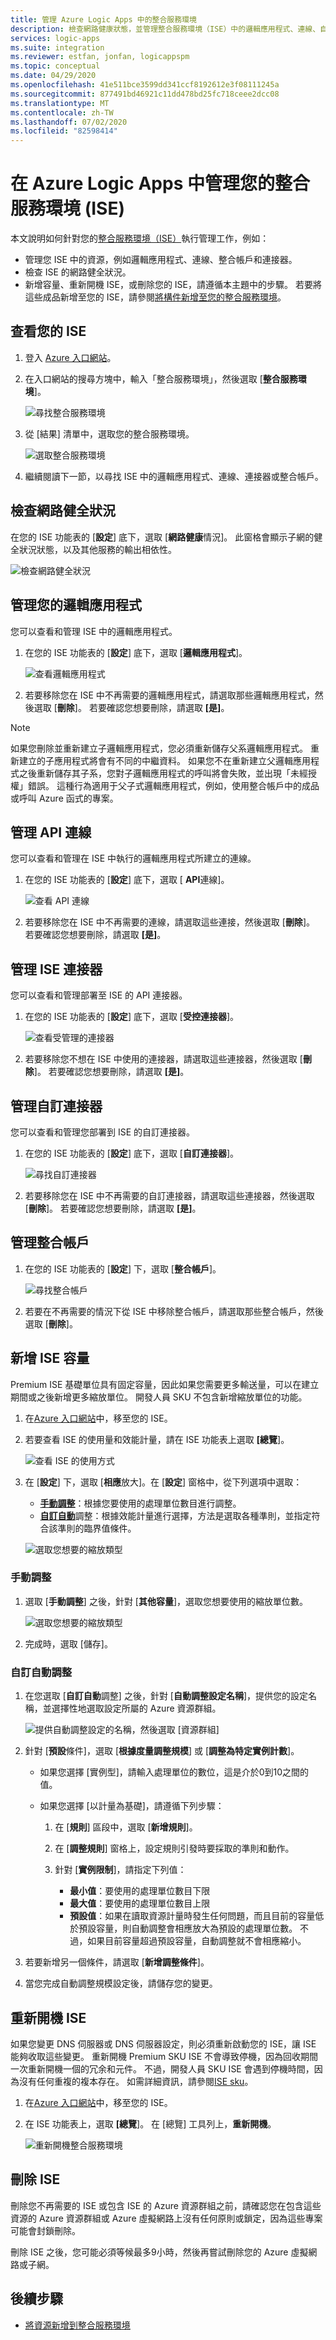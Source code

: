 ```yaml
---
title: 管理 Azure Logic Apps 中的整合服務環境
description: 檢查網路健康狀態，並管理整合服務環境（ISE）中的邏輯應用程式、連線、自訂連接器和整合帳戶，以進行 Azure Logic Apps
services: logic-apps
ms.suite: integration
ms.reviewer: estfan, jonfan, logicappspm
ms.topic: conceptual
ms.date: 04/29/2020
ms.openlocfilehash: 41e511bce3599dd341ccf8192612e3f08111245a
ms.sourcegitcommit: 877491bd46921c11dd478bd25fc718ceee2dcc08
ms.translationtype: MT
ms.contentlocale: zh-TW
ms.lasthandoff: 07/02/2020
ms.locfileid: "82598414"
---
```

# <a name="manage-your-integration-service-environment-ise-in-azure-logic-apps"></a>在 Azure Logic Apps 中管理您的整合服務環境 (ISE)

本文說明如何針對您的[整合服務環境（ISE）](../logic-apps/connect-virtual-network-vnet-isolated-environment-overview.md)執行管理工作，例如：

* 管理您 ISE 中的資源，例如邏輯應用程式、連線、整合帳戶和連接器。
* 檢查 ISE 的網路健全狀況。
* 新增容量、重新開機 ISE，或刪除您的 ISE，請遵循本主題中的步驟。 若要將這些成品新增至您的 ISE，請參閱[將構件新增至您的整合服務環境](../logic-apps/add-artifacts-integration-service-environment-ise.md)。

## <a name="view-your-ise"></a>查看您的 ISE

1. 登入 [Azure 入口網站](https://portal.azure.com)。

1. 在入口網站的搜尋方塊中，輸入「整合服務環境」，然後選取 [**整合服務環境**]。

   ![尋找整合服務環境](./media/ise-manage-integration-service-environment/find-integration-service-environment.png)

1. 從 [結果] 清單中，選取您的整合服務環境。

   ![選取整合服務環境](./media/ise-manage-integration-service-environment/select-integration-service-environment.png)

1. 繼續閱讀下一節，以尋找 ISE 中的邏輯應用程式、連線、連接器或整合帳戶。

<a name="check-network-health"></a>

## <a name="check-network-health"></a>檢查網路健全狀況

在您的 ISE 功能表的 [**設定**] 底下，選取 [**網路健康**情況]。 此窗格會顯示子網的健全狀況狀態，以及其他服務的輸出相依性。

![檢查網路健全狀況](./media/ise-manage-integration-service-environment/ise-check-network-health.png)

<a name="find-logic-apps"></a>

## <a name="manage-your-logic-apps"></a>管理您的邏輯應用程式

您可以查看和管理 ISE 中的邏輯應用程式。

1. 在您的 ISE 功能表的 [**設定**] 底下，選取 [**邏輯應用程式**]。

   ![查看邏輯應用程式](./media/ise-manage-integration-service-environment/ise-find-logic-apps.png)

1. 若要移除您在 ISE 中不再需要的邏輯應用程式，請選取那些邏輯應用程式，然後選取 [**刪除**]。 若要確認您想要刪除，請選取 **[是]**。

> [!NOTE]
> 如果您刪除並重新建立子邏輯應用程式，您必須重新儲存父系邏輯應用程式。 重新建立的子應用程式將會有不同的中繼資料。
> 如果您不在重新建立父邏輯應用程式之後重新儲存其子系，您對子邏輯應用程式的呼叫將會失敗，並出現「未經授權」錯誤。 這種行為適用于父子式邏輯應用程式，例如，使用整合帳戶中的成品或呼叫 Azure 函式的專案。

<a name="find-api-connections"></a>

## <a name="manage-api-connections"></a>管理 API 連線

您可以查看和管理在 ISE 中執行的邏輯應用程式所建立的連線。

1. 在您的 ISE 功能表的 [**設定**] 底下，選取 [ **API**連線]。

   ![查看 API 連線](./media/ise-manage-integration-service-environment/ise-find-api-connections.png)

1. 若要移除您在 ISE 中不再需要的連線，請選取這些連接，然後選取 [**刪除**]。 若要確認您想要刪除，請選取 **[是]**。

<a name="manage-api-connectors"></a>

## <a name="manage-ise-connectors"></a>管理 ISE 連接器

您可以查看和管理部署至 ISE 的 API 連接器。

1. 在您的 ISE 功能表的 [**設定**] 底下，選取 [**受控連接器**]。

   ![查看受管理的連接器](./media/ise-manage-integration-service-environment/ise-view-managed-connectors.png)

1. 若要移除您不想在 ISE 中使用的連接器，請選取這些連接器，然後選取 [**刪除**]。 若要確認您想要刪除，請選取 **[是]**。

<a name="find-custom-connectors"></a>

## <a name="manage-custom-connectors"></a>管理自訂連接器

您可以查看和管理您部署到 ISE 的自訂連接器。

1. 在您的 ISE 功能表的 [**設定**] 底下，選取 [**自訂連接器**]。

   ![尋找自訂連接器](./media/ise-manage-integration-service-environment/ise-find-custom-connectors.png)

1. 若要移除您在 ISE 中不再需要的自訂連接器，請選取這些連接器，然後選取 [**刪除**]。 若要確認您想要刪除，請選取 **[是]**。

<a name="find-integration-accounts"></a>

## <a name="manage-integration-accounts"></a>管理整合帳戶

1. 在您的 ISE 功能表的 [**設定**] 下，選取 [**整合帳戶**]。

   ![尋找整合帳戶](./media/ise-manage-integration-service-environment/ise-find-integration-accounts.png)

1. 若要在不再需要的情況下從 ISE 中移除整合帳戶，請選取那些整合帳戶，然後選取 [**刪除**]。

<a name="add-capacity"></a>

## <a name="add-ise-capacity"></a>新增 ISE 容量

Premium ISE 基礎單位具有固定容量，因此如果您需要更多輸送量，可以在建立期間或之後新增更多縮放單位。 開發人員 SKU 不包含新增縮放單位的功能。

1. 在[Azure 入口網站](https://portal.azure.com)中，移至您的 ISE。

1. 若要查看 ISE 的使用量和效能計量，請在 ISE 功能表上選取 **[總覽**]。

   ![查看 ISE 的使用方式](./media/ise-manage-integration-service-environment/integration-service-environment-usage.png)

1. 在 [**設定**] 下，選取 [**相應**放大]。在 [**設定**] 窗格中，從下列選項中選取：

   * [**手動調整**](#manual-scale)：根據您要使用的處理單位數目進行調整。
   * [**自訂自動**](#custom-autoscale)調整：根據效能計量進行選擇，方法是選取各種準則，並指定符合該準則的臨界值條件。

   ![選取您想要的縮放類型](./media/ise-manage-integration-service-environment/select-scale-out-options.png)

<a name="manual-scale"></a>

### <a name="manual-scale"></a>手動調整

1. 選取 [**手動調整**] 之後，針對 [**其他容量**]，選取您想要使用的縮放單位數。

   ![選取您想要的縮放類型](./media/ise-manage-integration-service-environment/select-manual-scale-out-units.png)

1. 完成時，選取 [儲存]。

<a name="custom-autoscale"></a>

### <a name="custom-autoscale"></a>自訂自動調整

1. 在您選取 [**自訂自動**調整] 之後，針對 [**自動調整設定名稱**]，提供您的設定名稱，並選擇性地選取設定所屬的 Azure 資源群組。

   ![提供自動調整設定的名稱，然後選取 [資源群組]](./media/ise-manage-integration-service-environment/select-custom-autoscale.png)

1. 針對 [**預設**條件]，選取 [**根據度量調整規模**] 或 [**調整為特定實例計數**]。

   * 如果您選擇 [實例型]，請輸入處理單位的數位，這是介於0到10之間的值。

   * 如果您選擇 [以計量為基礎]，請遵循下列步驟：

     1. 在 [**規則**] 區段中，選取 [**新增規則**]。

     1. 在 [**調整規則**] 窗格上，設定規則引發時要採取的準則和動作。

     1. 針對 [**實例限制**]，請指定下列值：

        * **最小值**：要使用的處理單位數目下限
        * **最大值**：要使用的處理單位數目上限
        * **預設值**：如果在讀取資源計量時發生任何問題，而且目前的容量低於預設容量，則自動調整會相應放大為預設的處理單位數。 不過，如果目前容量超過預設容量，自動調整就不會相應縮小。

1. 若要新增另一個條件，請選取 [**新增調整條件**]。

1. 當您完成自動調整規模設定後，請儲存您的變更。

<a name="restart-ISE"></a>

## <a name="restart-ise"></a>重新開機 ISE

如果您變更 DNS 伺服器或 DNS 伺服器設定，則必須重新啟動您的 ISE，讓 ISE 能夠收取這些變更。 重新開機 Premium SKU ISE 不會導致停機，因為回收期間一次重新開機一個的冗余和元件。 不過，開發人員 SKU ISE 會遇到停機時間，因為沒有任何重複的複本存在。 如需詳細資訊，請參閱[ISE sku](../logic-apps/connect-virtual-network-vnet-isolated-environment-overview.md#ise-level)。

1. 在[Azure 入口網站](https://portal.azure.com)中，移至您的 ISE。

1. 在 ISE 功能表上，選取 **[總覽**]。 在 [總覽] 工具列上，**重新開機**。

   ![重新開機整合服務環境](./media/connect-virtual-network-vnet-isolated-environment/restart-integration-service-environment.png)

<a name="delete-ise"></a>

## <a name="delete-ise"></a>刪除 ISE

刪除您不再需要的 ISE 或包含 ISE 的 Azure 資源群組之前，請確認您在包含這些資源的 Azure 資源群組或 Azure 虛擬網路上沒有任何原則或鎖定，因為這些專案可能會封鎖刪除。

刪除 ISE 之後，您可能必須等候最多9小時，然後再嘗試刪除您的 Azure 虛擬網路或子網。

## <a name="next-steps"></a>後續步驟

* [將資源新增到整合服務環境](../logic-apps/add-artifacts-integration-service-environment-ise.md)